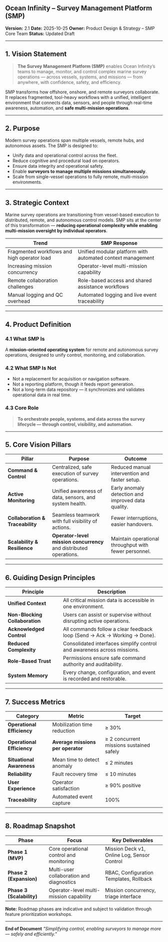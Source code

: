 ## Ocean Infinity – Survey Management Platform (SMP)

**Version:** 2.1
**Date:** 2025-10-25
**Owner:** Product Design & Strategy – SMP Core Team
**Status:** Updated Draft

---

## 1. Vision Statement

> **The Survey Management Platform (SMP)** enables Ocean Infinity’s teams to manage, monitor, and control complex marine survey operations — across vessels, systems, and missions — from anywhere, with confidence, safety, and efficiency.

SMP transforms how offshore, onshore, and remote surveyors collaborate. It replaces fragmented, tool-heavy workflows with a unified, intelligent environment that connects data, sensors, and people through real-time awareness, automation, and **safe multi-mission operations**.

---

## 2. Purpose

Modern survey operations span multiple vessels, remote hubs, and autonomous assets.
The SMP is designed to:

* Unify data and operational control across the fleet.
* Reduce cognitive and procedural load on operators.
* Ensure data integrity and operational safety.
* Enable **surveyors to manage multiple missions simultaneously**.
* Scale from single-vessel operations to fully remote, multi-mission environments.

---

## 3. Strategic Context

Marine survey operations are transitioning from vessel-based execution to distributed, remote, and autonomous control models.
SMP sits at the center of this transformation — **reducing operational complexity while enabling multi-mission oversight by individual operators**.

| Trend                                       | SMP Response                                               |
| ------------------------------------------- | ---------------------------------------------------------- |
| Fragmented workflows and high operator load | Unified modular platform with automated context management |
| Increasing mission concurrency              | Operator-level multi-mission capability                    |
| Remote collaboration challenges             | Role-based access and shared assistance workflows          |
| Manual logging and QC overhead              | Automated logging and live event traceability              |

---

## 4. Product Definition

### 4.1 What SMP Is

A **mission-oriented operating system** for remote and autonomous survey operations, designed to unify control, monitoring, and collaboration.

### 4.2 What SMP Is Not

* Not a replacement for acquisition or navigation software.
* Not a reporting platform, though it feeds report generation.
* Not a long-term data repository — it synchronizes and validates operational data in real time.

### 4.3 Core Role

> **To orchestrate people, systems, and data across the survey lifecycle — through control, visibility, and automation.**

---

## 5. Core Vision Pillars

| **Pillar**                       | **Purpose**                                                        | **Outcome**                                           |
| -------------------------------- | ------------------------------------------------------------------ | ----------------------------------------------------- |
| **Command & Control**            | Centralized, safe execution of survey operations.                  | Reduced manual intervention and faster setup.         |
| **Active Monitoring**            | Unified awareness of data, sensors, and system health.             | Early anomaly detection and improved data quality.    |
| **Collaboration & Traceability** | Seamless teamwork with full visibility of actions.                 | Fewer interruptions, easier handovers.                |
| **Scalability & Resilience**     | **Operator-level mission concurrency** and distributed operations. | Maintain operational throughput with fewer personnel. |

---

## 6. Guiding Design Principles

| **Principle**                  | **Description**                                                          |
| ------------------------------ | ------------------------------------------------------------------------ |
| **Unified Context**            | All critical mission data is accessible in one environment.              |
| **Non-Blocking Collaboration** | Users can assist or supervise without disrupting active operations.      |
| **Acknowledged Control**       | All commands follow a clear feedback loop (Send → Ack → Working → Done). |
| **Reduced Complexity**         | Consolidated interfaces simplify control and awareness across missions.  |
| **Role-Based Trust**           | Permissions ensure safe command authority and auditability.              |
| **System Memory**              | Every change, configuration, and event is recorded and restorable.       |

---

## 7. Success Metrics

| **Category**               | **Metric**                        | **Target**                               |
| -------------------------- | --------------------------------- | ---------------------------------------- |
| **Operational Efficiency** | Mobilization time reduction       | ≥ 30%                                    |
| **Operational Efficiency** | **Average missions per operator** | ≥ 2 concurrent missions sustained safely |
| **Situational Awareness**  | Mean time to detect anomaly       | ≤ 2 minutes                              |
| **Reliability**            | Fault recovery time               | ≤ 10 minutes                             |
| **User Experience**        | Operator satisfaction             | ≥ 90% positive                           |
| **Traceability**           | Automated event capture           | 100%                                     |

---

## 8. Roadmap Snapshot

| **Phase**                 | **Focus**                                | **Key Deliverables**                        |
| ------------------------- | ---------------------------------------- | ------------------------------------------- |
| **Phase 1 (MVP)**         | Core operational control and monitoring  | Mission Deck v1, Online Log, Sensor Control |
| **Phase 2 (Expansion)**   | Multi-user collaboration and diagnostics | RBAC, Configuration Templates, Rollback     |
| **Phase 3 (Scalability)** | Operator-level multi-mission capability  | Mission concurrency, triage interface       |

**Note:** Roadmap phases are indicative and subject to validation through feature prioritization workshops.

---

**End of Document**
*"Simplifying control, enabling surveyors to manage more — safely and efficiently."*
